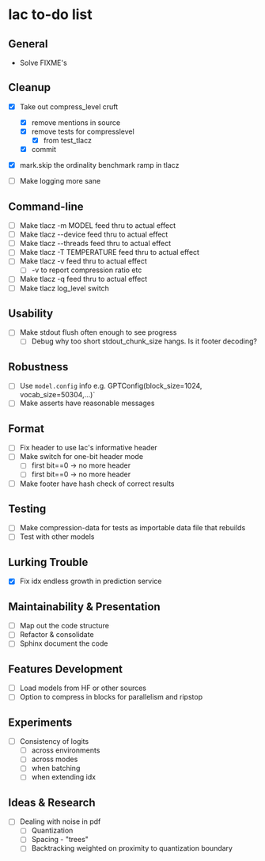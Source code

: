 # lac to-do list

## General
* Solve FIXME's

## Cleanup
* [x] Take out compress_level cruft
  * [x] remove mentions in source
  * [x] remove tests for compresslevel
    * [x] from test_tlacz
  * [x] commit
* [x] mark.skip the ordinality benchmark ramp in tlacz

* [ ] Make logging more sane

## Command-line
* [ ] Make tlacz -m MODEL feed thru to actual effect
* [ ] Make tlacz --device feed thru to actual effect
* [ ] Make tlacz --threads feed thru to actual effect
* [ ] Make tlacz -T TEMPERATURE feed thru to actual effect
* [ ] Make tlacz -v feed thru to actual effect
  * [ ] -v to report compression ratio etc
* [ ] Make tlacz -q feed thru to actual effect
* [ ] Make tlacz log_level switch

## Usability
* [ ] Make stdout flush often enough to see progress
  * [ ] Debug why too short stdout_chunk_size hangs. Is it footer decoding?

## Robustness
* [ ] Use `model.config` info e.g. GPTConfig(block_size=1024, vocab_size=50304,...)`
* [ ] Make asserts have reasonable messages

## Format
* [ ] Fix header to use lac's informative header
* [ ] Make switch for one-bit header mode
  * [ ] first bit==0 -> no more header
  * [ ] first bit==0 -> no more header
* [ ] Make footer have hash check of correct results

## Testing
* [ ] Make compression-data for tests as importable data file that rebuilds
* [ ] Test with other models

## Lurking Trouble
* [x] Fix idx endless growth in prediction service

## Maintainability & Presentation
* [ ] Map out the code structure
* [ ] Refactor & consolidate
* [ ] Sphinx document the code

## Features Development
* [ ] Load models from HF or other sources
* [ ] Option to compress in blocks for parallelism and ripstop

## Experiments
* [ ] Consistency of logits
  * [ ] across environments
  * [ ] across modes
  * [ ] when batching
  * [ ] when extending idx

## Ideas & Research
* [ ] Dealing with noise in pdf
  * [ ] Quantization
  * [ ] Spacing - "trees"
  * [ ] Backtracking weighted on proximity to quantization boundary
